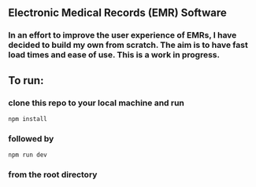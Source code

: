 ## Electronic Medical Records (EMR) Software  

### In an effort to improve the user experience of EMRs, I have decided to build my own from scratch. The aim is to have fast load times and ease of use. This is a work in progress.  

## To run:  
### clone this repo to your local machine and run  
 ```npm install```  
###  followed by  
  ```npm run dev```  
###  from the root directory

